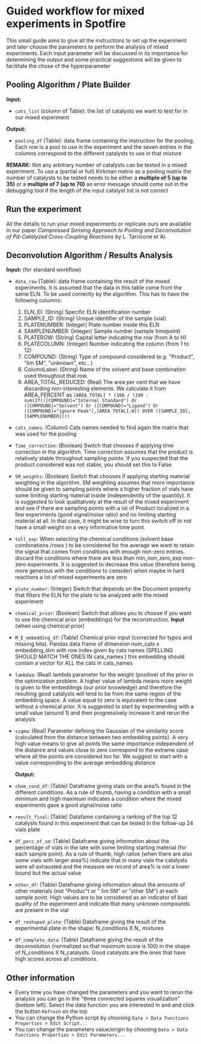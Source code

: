 # Guided workflow for mixed experiments in Spotfire
This small guide aims to give all the instructions to set up the experiment and later choose the parameters to perform the analysis of mixed experiments. Each input parameter will be discussed in its importance for determining the output and some practical suggestions will be given to facilitate the chose of the hyperparameter
## Pooling Algorithm / Plate Builder
**Input:**
 - `cats_list` (column of Table): the list of catalysts we want to test for in our mixed experiment

**Output:**
 - `pooling_df` (Table): data frame containing the instruction for the pooling. Each row is a pool to use in the experiment and the seven entries in the columns correspond to the different catalysts to use in that mixture

**REMARK:** Not any arbitrary number of catalysts can be tested in a mixed experiment. To use a (partial or full) Kirkman matrix as a pooling matrix the number of catalysts to be tested needs to be either a **multiple of 5 (up to 35)** or a **multiple of 7 (up to 70)** an error message should come out in the debugging tool if the length of the input catalyst list is not correct

## Run the experiment
All the details to run your mixed experiments or replicate ours are available in our paper _Compressed Sensing Approach to Pooling and Deconvolution of Pd-Catalyzed Cross-Coupling Reactions_ by L. Tarricone et Al.

## Deconvolution Algorithm / Results Analysis
**Input:** (for standard workflow)
- `data_raw` (Table): data frame containing the result of the mixed experiments. It is assumed that the data in this table come from the same ELN. To be used correctly by the algorithm. This has to have the following columns:
     1. ELN_ID: (String) Specific ELN identification number
     2. SAMPLE_ID: (String) Unique identifier of the sample (vial)
     3. PLATENUMBER: (Integer) Plate number inside this ELN
     4. SAMPLENUMBER: (Integer) Sample number (sample timepoint)
     5. PLATEROW: (String) Capital letter indicating the row (from A to H)
     6. PLATECOLUMN: (Integer) Number indicating the column (from 1 to 12)
     7. COMPOUND:  (String) Type of compound considered (e.g. "Product", "lim SM", "unknown", etc...)
     8. ColumnLabel: (String) Name of the solvent and base combination used throughout that row.
     9. AREA_TOTAL_REDUCED: (Real) The area per cent that we have discarding non-interesting elements. We calculate it from AREA_PERCENT as `[AREA_TOTAL] * (100 / (100 - sum(If(([COMPOUND]="Internal Standard") Or ([COMPOUND]="Solvent") Or ([COMPOUND]="Ligand") Or ([COMPOUND]="ignore Peak"),[AREA_TOTAL],0)) OVER ([SAMPLE_ID],[SAMPLENUMBER])))`
- `cats_names`: (Column)  	Cats names needed to find again the matrix that was used for the pooling
- `Time_correction`: (Boolean) Switch that chooses if applying time correction in the algorithm. Time correction assumes that the product is relatively stable throughout sampling points. If you suspected that the product considered was not stable, you should set this to False
-  `SM_weights`: (Boolean) Switch that chooses if applying starting material weighting in the algorithm. SM weighting assumes that more importance should be given to sampling points where a higher fraction of vials have some limiting starting material inside (independently of the quantity). It is suggested to look qualitatively at the result of the mixed experiment and see if there are sampling points with a lot of Product localized in a few experiments (good signal/noise ratio) and no limiting starting material at all. In that case, it might be wise to turn this switch off to not have a small weight on a very informative time point.
-  `toll_exp`: When selecting the chemical conditions (solvent base combinations /rows ) to be considered for the average we want to retain the signal that comes from conditions with enough non-zero entries. discard the conditions where there are less than min_non_zero_exp non-zero experiments. It is suggested to decrease this value (therefore being more generous with the conditions to consider) when maybe in hard reactions a lot of mixed experiments are zero
-  `plate_number`: (Integer) Switch that depends on the Document property that filters the ELN for the plate to be analyzed with the mixed experiment
-  `chemical_prior`: (Boolean) Switch that allows you to choose if you want to use the chemical prior (embeddings) for the reconstruction.
**Input** (when using chemical prior)
- `M_E_embedding_df`: (Table) Chemical prior input (corrected for typos and missing bits). Pandas data frame of dimension num_cats x embedding_dim with row index given by cats names (SPELLING SHOULD MATCH THE ONES IN cats_names ) this embedding should contain a vector for ALL the cats in cats_names
- `lambdaa`: (Real) lambda parameter for the weight (positive) of the prior in the optimization problem. A higher value of lambda means more weight is given to the embeddings (our prior knowledge) and therefore the resulting good catalysts will tend to be from the same region of the embedding space. A value equal to zero is equivalent to the case without a chemical prior. It is suggested to start by experimenting with a small value (around 1) and then progressively increase it and rerun the analysis
- `sigma`: (Real) Parameter defining the Gaussian of the similarity score (calculated from the distance between two embedding points). A very high value means to give all points the same importance independent of the distance and values close to zero correspond to the extreme case where all the points are considered too far. We suggest to start with a value corresponding to the average embedding distance

  **Output:**
- `chem_cond_df`: (Table) Dataframe giving stats on the area% found in the different conditions. As a rule of thumb, having a condition with a small minimum and high maximum indicates a condition where the mixed experiments gave a good signal/noise ratio
- `result_final`: (Table) Datafame containing a ranking of the top 12 catalysts found in this experiment that can be tested in the follow-up 24 vials plate
- `df_perc_of_sm`: (Table) Dataframe giving information about the percentage of vials in the late with some limiting starting material (for each sample point). As a rule of thumb, high ratios (when there are also some vials with larger area%) indicate that in many vials the catalysts were all exhausted and the measure we record of area% is not a lower bound but the actual value
- `other_df`: (Table) Dataframe giving information about the amounts of other materials (not "Produc"t or " lim SM" or "other SM") at each sample point. High values are to be considered as an indicator of bad quality of the experiment and indicate that many unknown compounds are present in the vial
- `df_reshaped_plate`: (Table) Dataframe giving the result of the experimental plate in the shape: N_conditions X N_ mixtures
- `df_complete_data`: (Table) Dataframe giving the result of the deconvolution (normalized so that maximum score is 100) in the shape of N_conditions X N_catalysts. Good catalysts are the ones that have high scores across all conditions.

## Other information

- Every time you have changed the parameters and you want to rerun the analysis you can go in the "three connected squares visualization" (bottom left). Select the data function you are interested in and and click the button `Refresh` on the top
- You can change the Python script by choosing `Data > Data Functions Properties > Edit Script...`
- You can change the parameters value/origin by choosing `Data > Data Functions Properties > Edit Parameters...`
